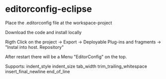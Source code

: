 # editorconfig-eclipse

Place the .editorconfig file at the workspace-project

Download the code and install locally

Rigth Click on the project -> Export -> Deployable Plug-ins and fragments -> "Instal into host. Repository"

After restart there will be a Menu "EditorConfig" on the top.

Supports:
indent_style
indent_size
tab_width
trim_trailing_whitespace
insert_final_newline
end_of_line